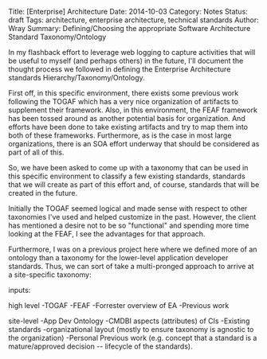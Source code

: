 Title: [Enterprise] Architecture 
Date: 2014-10-03
Category: Notes
Status: draft
Tags: architecture, enterprise architecture, technical standards
Author: Wray
Summary: Defining/Choosing the appropriate Software Architecture Standard Taxonomy/Ontology

In my flashback effort to leverage web logging to capture activities that will be useful to myself (and perhaps others) in the future, I'll document the thought process we followed in defining the Enterprise Architecture standards Hierarchy/Taxonomy/Ontology.

First off, in this specific environment, there exists some previous work following the TOGAF which has a very nice organization of artifacts to supplement their framework. Also, in this environment, the FEAF framework has been tossed around as another potential basis for organization. And efforts have been done to take existing artifacts and try to map them into both of these frameworks. Furthermore, as is the case in most large organizations, there is an SOA effort underway that should be considered as part of all of this.

So, we have been asked to come up with a taxonomy that can be used in this specific environment to classify a few existing standards, standards that we will create as part of this effort and, of course, standards that will be created in the future.

Initially the TOGAF seemed logical and made sense with respect to other taxonomies I've used and helped customize in the past. However, the client has mentioned a desire not to be so "functional" and spending more time looking at the FEAF, I see the advantages for that approach.

Furthermore, I was on a previous project here where we defined more of an ontology than a taxonomy for the lower-level application developer standards. Thus, we can sort of take a multi-pronged approach to arrive at a site-specific taxonomy:

inputs:

high level
  -TOGAF
  -FEAF
  -Forrester overview of EA
  -Previous work 

site-level
  -App Dev Ontology
  -CMDBI aspects (attributes) of CIs
  -Existing standards
  -organizational layout (mostly to ensure taxonomy is agnostic to the organization)
  -Personal Previous work (e.g. concept that a standard is a mature/approved decision -- lifecycle of the standards).
